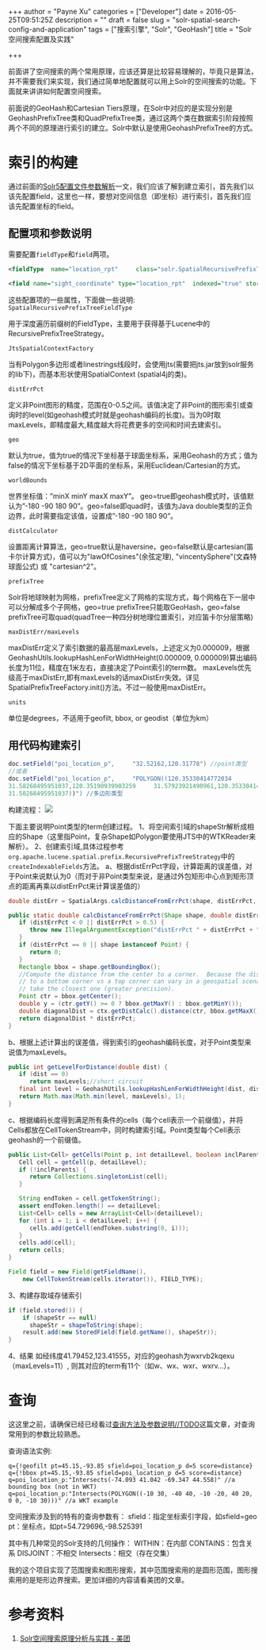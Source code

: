 +++
author = "Payne Xu"
categories = ["Developer"]
date = 2016-05-25T09:51:25Z
description = ""
draft = false
slug = "solr-spatial-search-config-and-application"
tags = ["搜索引擎", "Solr", "GeoHash"]
title = "Solr空间搜索配置及实践"

+++



前面讲了空间搜索的两个常用原理，应该还算是比较容易理解的，毕竟只是算法，并不需要我们来实现，我们通过简单地配置就可以用上Solr的空间搜索的功能。下面就来讲讲如何配置空间搜索。

<!--more-->

前面说的GeoHash和Cartesian Tiers原理，在Solr中对应的是实现分别是GeohashPrefixTree类和QuadPrefixTree类，通过这两个类在数据索引阶段按照两个不同的原理进行索引的建立。Solr中默认是使用GeohashPrefixTree的方式。

# 索引的构建
通过前面的[Solr5配置文件参数解析](/2016/05/20/the-detail-about-parameters-of-solr5-config-files/)一文，我们应该了解到建立索引，首先我们以该先配置field，这里也一样，要想对空间信息（即坐标）进行索引，首先我们应该先配置坐标的field。

## 配置项和参数说明
需要配置`fieldType`和`field`两项。

```xml
<fieldType  name="location_rpt"     class="solr.SpatialRecursivePrefixTreeFieldType" spatialContextFactory="com.spatial4j.core.context.jts.JtsSpatialContextFactory" distErrPct="0.025" maxDistErr="0.000009" units="degrees"/>

<field name="sight_coordinate" type="location_rpt"  indexed="true" stored="true" multiValued="false" />
```
这些配置项的一些属性，下面做一些说明:
`SpatialRecursivePrefixTreeFieldType`

用于深度遍历前缀树的FieldType，主要用于获得基于Lucene中的RecursivePrefixTreeStrategy。

`JtsSpatialContextFactory`

当有Polygon多边形或者linestrings线段时，会使用jts(需要把jts.jar放到solr服务的lib下)，而基本形状使用SpatialContext (spatial4j的类)。

`distErrPct`

定义非Point图形的精度，范围在0-0.5之间。该值决定了非Point的图形索引或查询时的level(如geohash模式时就是geohash编码的长度)。当为0时取maxLevels，即精度最大,精度越大将花费更多的空间和时间去建索引。

`geo`

默认为true，值为true的情况下坐标基于球面坐标系，采用Geohash的方式；值为false的情况下坐标基于2D平面的坐标系，采用Euclidean/Cartesian的方式。

`worldBounds`

世界坐标值：”minX minY maxX maxY”。 geo=true即geohash模式时，该值默认为”-180 -90 180 90”。geo=false即quad时，该值为Java double类型的正负边界，此时需要指定该值，设置成”-180 -90 180 90”。

`distCalculator`

设置距离计算算法，geo=true默认是haversine，geo=false默认是cartesian(笛卡尔计算方式)，值可以为"lawOfCosines"(余弦定理), "vincentySphere"(文森特球面公式) 或 "cartesian^2"。

`prefixTree`

Solr将地球映射为网格，prefixTree定义了网格的实现方式，每个网格在下一层中可以分解成多个子网格，geo=true prefixTree只能取GeoHash，geo=false prefixTree可取quad(quadTree一种四分树地理位置索引，对应笛卡尔分层策略)

`maxDistErr/maxLevels`

maxDistErr定义了索引数据的最高层maxLevels，上述定义为0.000009，根据GeohashUtils.lookupHashLenForWidthHeight(0.000009, 0.000009)算出编码长度为11位，精度在1米左右，直接决定了Point索引的term数。
maxLevels优先级高于maxDistErr,即有maxLevels的话maxDistErr失效。详见SpatialPrefixTreeFactory.init()方法。不过一般使用maxDistErr。

`units`

单位是degrees，不适用于geofilt, bbox, or geodist（单位为km）

## 用代码构建索引

```java
doc.setField("poi_location_p",     "32.52162,120.31778") //point类型
//或者
doc.setField("poi_location_p",     "POLYGON((120.35330414772034    
31.58268495951037,120.35190939903259     31.57923921490961,120.35330414772034    
31.58268495951037))") //多边形类型
```
构建流程：
![](https://fliaping-blog.oss-rg-china-mainland.aliyuncs.com/storage/blog/14642322882257.jpg)

下面主要说明Point类型的term创建过程。
1、将空间索引域的shapeStr解析成相应的Shape（这里指Point，复杂Shape如Polygon要使用JTS中的WTKReader来解析）。
2、创建索引域,具体过程参考`org.apache.lucene.spatial.prefix.RecursivePrefixTreeStrategy`中的`createIndexableFields`方法。
a、根据distErrPct字段，计算距离的误差值，对于Point来说默认为0（而对于非Point类型来说，是通过外包矩形中心点到矩形顶点的距离再乘以distErrPct来计算误差值的）

```java
double distErr = SpatialArgs.calcDistanceFromErrPct(shape, distErrPct, ctx);

public static double calcDistanceFromErrPct(Shape shape, double distErrPct, SpatialContext ctx) {
   if (distErrPct < 0 || distErrPct > 0.5) {
      throw new IllegalArgumentException("distErrPct " + distErrPct + " must be between [0 to 0.5]");
   }
   if (distErrPct == 0 || shape instanceof Point) {
      return 0;
   }
   Rectangle bbox = shape.getBoundingBox();
   //Compute the distance from the center to a corner.  Because the distance
   // to a bottom corner vs a top corner can vary in a geospatial scenario,
   // take the closest one (greater precision).
   Point ctr = bbox.getCenter();
   double y = (ctr.getY() >= 0 ? bbox.getMaxY() : bbox.getMinY());
   double diagonalDist = ctx.getDistCalc().distance(ctr, bbox.getMaxX(), y);
   return diagonalDist * distErrPct;
}
```
b、根据上述计算出的误差值，得到索引的geohash编码长度，对于Point类型来说值为maxLevels。

```java
public int getLevelForDistance(double dist) {
   if (dist == 0)
      return maxLevels;//short circuit
   final int level = GeohashUtils.lookupHashLenForWidthHeight(dist, dist);
   return Math.max(Math.min(level, maxLevels), 1);
}
```
c、根据编码长度得到满足所有条件的cells（每个cell表示一个前缀值），并将Cells都放在CellTokenStream中，同时构建索引域。Point类型每个Cell表示geohash的一个前缀值。

```java
public List<Cell> getCells(Point p, int detailLevel, boolean inclParents){
   Cell cell = getCell(p, detailLevel);
   if (!inclParents) {
      return Collections.singletonList(cell);
   }

   String endToken = cell.getTokenString();
   assert endToken.length() == detailLevel;
   List<Cell> cells = new ArrayList<Cell>(detailLevel);
   for (int i = 1; i < detailLevel; i++) {
      cells.add(getCell(endToken.substring(0, i)));
   }
   cells.add(cell);
   return cells;
}

Field field = new Field(getFieldName(),
    new CellTokenStream(cells.iterator()), FIELD_TYPE);
```
3、构建存取域存储索引

```java
if (field.stored()) {
    if (shapeStr == null)
      shapeStr = shapeToString(shape);
    result.add(new StoredField(field.getName(), shapeStr));
}
```
4、结果
如经纬度41.79452,123.41555，对应的geohash为wxrvb2kqexu（maxLevels=11）, 则其对应的term有11个（如w、wx、wxr、wxrv…）。

# 查询
这这里之前，请确保已经已经看过[查询方法及参数说明//TODO]()这篇文章，对查询常用到的参数比较熟悉。

查询语法实例:

```
q={!geofilt pt=45.15,-93.85 sfield=poi_location_p d=5 score=distance}
q={!bbox pt=45.15,-93.85 sfield=poi_location_p d=5 score=distance}
q=poi_location_p:"Intersects(-74.093 41.042 -69.347 44.558)" //a bounding box (not in WKT) 
q=poi_location_p:"Intersects(POLYGON((-10 30, -40 40, -10 -20, 40 20, 0 0, -10 30)))" //a WKT example 
```
空间搜索涉及到的特有的查询参数有：
sfield：指定坐标索引字段，如sfield=geo
pt：坐标点，如pt=54.729696,-98.525391

其中有几种常见的Solr支持的几何操作：
WITHIN：在内部
CONTAINS：包含关系
DISJOINT：不相交
Intersects：相交（存在交集）

我的这个项目实现了范围搜索和图形搜索，其中范围搜索用的是圆形范围，图形搜索用的是矩形边界搜索。更加详细的内容请看美团的文章。

# 参考资料
1. [Solr空间搜索原理分析与实践 - 美团](http://tech.meituan.com/solr-spatial-search.html)

